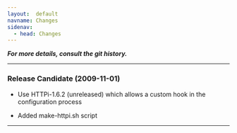 ```yaml
---
layout:  default
navname: Changes
sidenav:
  - head: Changes
---
```


<b><em>
  For more details, consult the git history.
</em></b>


---------------
### Release Candidate (2009-11-01)

- Use HTTPi-1.6.2 (unreleased) which allows a custom hook in the
  configuration process

- Added make-httpi.sh script

---------------
